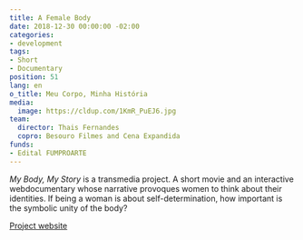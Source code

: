 ```yaml
---
title: A Female Body
date: 2018-12-30 00:00:00 -02:00
categories:
- development
tags:
- Short
- Documentary
position: 51
lang: en
o_title: Meu Corpo, Minha História
media:
  image: https://cldup.com/1KmR_PuEJ6.jpg
team:
  director: Thais Fernandes
  copro: Besouro Filmes and Cena Expandida
funds:
- Edital FUMPROARTE
---
```


_My Body, My Story_ is a transmedia project. A short movie and an interactive webdocumentary whose narrative provoques women to think about their identities. If being a woman is about self-determination, how important is the symbolic unity of the body?

[Project website](http://afemalebodyproject.com/#top)
